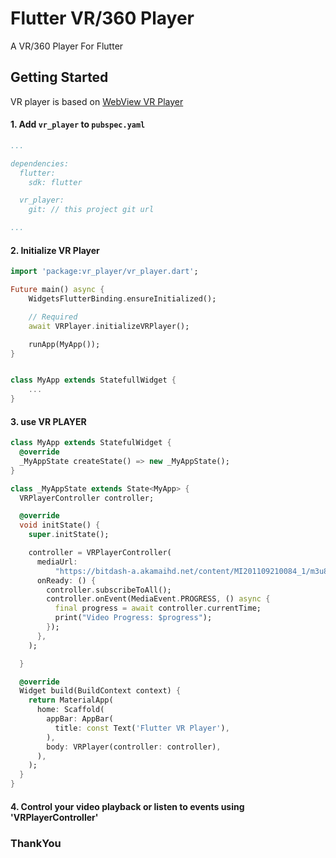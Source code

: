 # Flutter VR/360 Player

A VR/360 Player For Flutter

## Getting Started

VR player is based on [WebView VR Player](https://github.com/raj457036/webview_vr_player)

#### 1. Add `vr_player` to `pubspec.yaml`

```yaml
...

dependencies:
  flutter:
    sdk: flutter

  vr_player:
    git: // this project git url

...
```

#### 2. Initialize **VR Player**

```dart
import 'package:vr_player/vr_player.dart';

Future main() async {
    WidgetsFlutterBinding.ensureInitialized();

    // Required
    await VRPlayer.initializeVRPlayer();

    runApp(MyApp());
}


class MyApp extends StatefullWidget {
    ...
}

```

#### 3. use **VR PLAYER**

```dart
class MyApp extends StatefulWidget {
  @override
  _MyAppState createState() => new _MyAppState();
}

class _MyAppState extends State<MyApp> {
  VRPlayerController controller;

  @override
  void initState() {
    super.initState();

    controller = VRPlayerController(
      mediaUrl:
          "https://bitdash-a.akamaihd.net/content/MI201109210084_1/m3u8s/f08e80da-bf1d-4e3d-8899-f0f6155f6efa.m3u8",
      onReady: () {
        controller.subscribeToAll();
        controller.onEvent(MediaEvent.PROGRESS, () async {
          final progress = await controller.currentTime;
          print("Video Progress: $progress");
        });
      },
    );

  }

  @override
  Widget build(BuildContext context) {
    return MaterialApp(
      home: Scaffold(
        appBar: AppBar(
          title: const Text('Flutter VR Player'),
        ),
        body: VRPlayer(controller: controller),
      ),
    );
  }
}
```

#### 4. Control your video playback or listen to events using 'VRPlayerController'

### ThankYou
